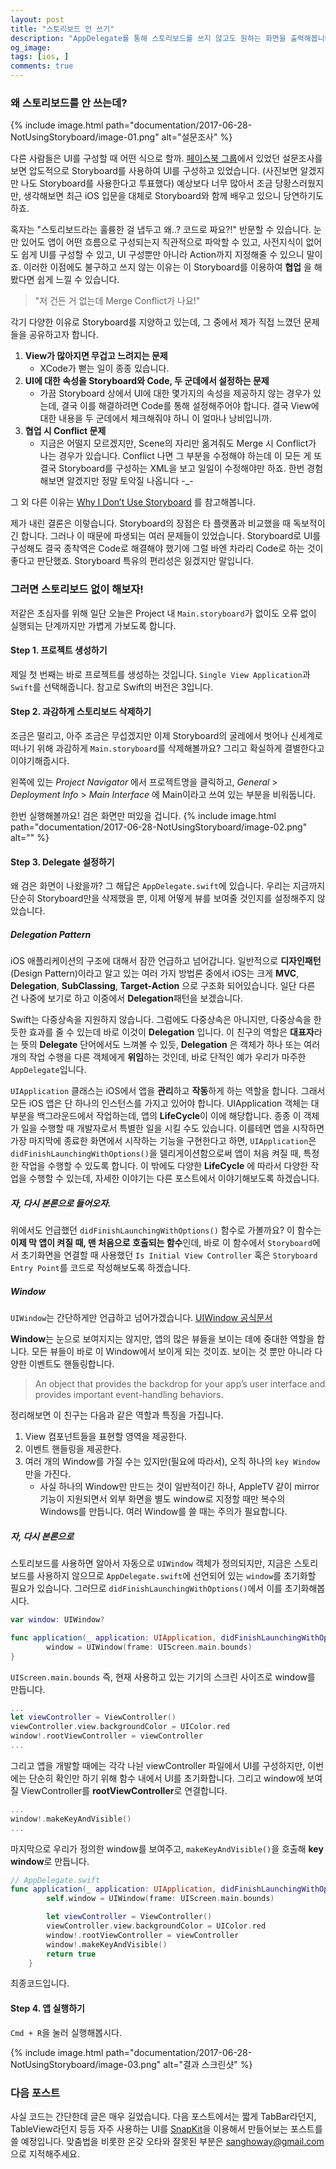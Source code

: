 ```yaml
---
layout: post
title: "스토리보드 안 쓰기"
description: "AppDelegate를 통해 스토리보드를 쓰지 않고도 원하는 화면을 출력해봅니다"
og_image:
tags: [ios, ]
comments: true
---
```

### 왜 스토리보드를 안 쓰는데?
{% include image.html path="documentation/2017-06-28-NotUsingStoryboard/image-01.png" alt="설문조사" %}

다른 사람들은 UI를 구성할 때 어떤 식으로 할까. [페이스북 그룹](https://www.facebook.com/groups/swiftkor/)에서 있었던 설문조사를 보면 압도적으로 Storyboard를 사용하여 UI를 구성하고 있었습니다. (사진보면 알겠지만 나도 Storyboard를 사용한다고 투표했다) 예상보다 너무 많아서 조금 당황스러웠지만, 생각해보면 최근 iOS 입문을 대체로 Storyboard와 함께 배우고 있으니 당연하기도 하죠.

혹자는 "스토리보드라는 훌륭한 걸 냅두고 왜..? 코드로 짜요?!" 반문할 수 있습니다. 눈만 있어도 앱이 어떤 흐름으로 구성되는지 직관적으로 파악할 수 있고, 사전지식이 없어도 쉽게 UI를 구성할 수 있고, UI 구성뿐만 아니라 Action까지 지정해줄 수 있으니 말이죠. 이러한 이점에도 불구하고 쓰지 않는 이유는 이 Storyboard를 이용하여 **협업** 을 해봤다면 쉽게 느낄 수 있습니다.

> "저 건든 거 없는데 Merge Conflict가 나요!"

각기 다양한 이유로 Storyboard를 지양하고 있는데, 그 중에서 제가 직접 느꼈던 문제들을 공유하고자 합니다.

1. **View가 많아지면 무겁고 느려지는 문제**
	- XCode가 뻗는 일이 종종 있습니다.
1. **UI에 대한 속성을 Storyboard와 Code, 두 군데에서 설정하는 문제**
	- 가끔 Storyboard 상에서 UI에 대한 몇가지의 속성을 제공하지 않는 경우가 있는데, 결국 이를 해결하려면 Code를 통해 설정해주어야 합니다. 결국 View에 대한 내용을 두 군데에서 체크해줘야 하니 이 얼마나 낭비입니까.
1. **협업 시 Conflict 문제**
	- 지금은 어떨지 모르겠지만, Scene의 자리만 옮겨줘도 Merge 시 Conflict가 나는 경우가 있습니다. Conflict 나면 그 부분을 수정해야 하는데 이 모든 게 또 결국 Storyboard를 구성하는 XML을 보고 일일이 수정해야만 하죠. 한번 경험해보면 알겠지만 정말 토악질 나옵니다 -_-


그 외 다른 이유는 [Why I Don’t Use Storyboard](https://blog.bobthedeveloper.io/why-i-dont-use-storyboard-fe14a1a99f58) 를 참고해봅니다.

제가 내린 결론은 이렇습니다. Storyboard의 장점은 타 플랫폼과 비교했을 때 독보적이긴 합니다. 그러나 이 때문에 파생되는 여러 문제들이 있었습니다. Storyboard로 UI를 구성해도 결국 종착역은 Code로 해결해야 했기에 그럴 바엔 차라리 Code로 하는 것이 좋다고 판단했죠. Storyboard 특유의 편리성은 잃겠지만 말입니다.

### 그러면 스토리보드 없이 해보자!
저같은 초심자를 위해 일단 오늘은 Project 내 `Main.storyboard`가 없이도 오류 없이 실행되는 단계까지만 가볍게 가보도록 합니다.

#### Step 1. 프로젝트 생성하기
제일 첫 번째는 바로 프로젝트를 생성하는 것입니다. `Single View Application`과 `Swift`를 선택해줍니다. 참고로 Swift의 버전은 3입니다.

#### Step 2. 과감하게 스토리보드 삭제하기
조금은 떨리고, 아주 조금은 무섭겠지만 이제 Storyboard의 굴레에서 벗어나 신세계로 떠나기 위해 과감하게 `Main.storyboard`를 삭제해볼까요? 그리고 확실하게 결별한다고 이야기해줍시다.

왼쪽에 있는 *Project Navigator* 에서 프로젝트명을 클릭하고, *General* > *Deployment Info* > *Main Interface* 에 Main이라고 쓰여 있는 부분을 비워둡니다.

한번 실행해볼까요! 검은 화면만 떠있을 겁니다.
{% include image.html path="documentation/2017-06-28-NotUsingStoryboard/image-02.png" alt="" %}

#### Step 3. Delegate 설정하기
왜 검은 화면이 나왔을까? 그 해답은 `AppDelegate.swift`에 있습니다. 우리는 지금까지 단순히 Storyboard만을 삭제했을 뿐, 이제 어떻게 뷰를 보여줄 것인지를 설정해주지 않았습니다.

##### Delegation Pattern
iOS 애플리케이션의 구조에 대해서 잠깐 언급하고 넘어갑니다. 일반적으로 **디자인패턴**(Design Pattern)이라고 알고 있는 여러 가지 방법론 중에서 iOS는 크게 **MVC**, **Delegation**, **SubClassing**, **Target-Action** 으로 구조화 되어있습니다. 일단 다른 건 나중에 보기로 하고 이중에서 **Delegation**패턴을 보겠습니다.

Swift는 다중상속을 지원하지 않습니다. 그럼에도 다중상속은 아니지만, 다중상속을 한 듯한 효과를 줄 수 있는데 바로 이것이 **Delegation** 입니다.
이 친구의 역할은 **대표자**라는 뜻의 **Delegate** 단어에서도 느껴볼 수 있듯, **Delegation** 은 객체가 하나 또는 여러 개의 작업 수행을 다른 객체에게 **위임**하는 것인데, 바로 단적인 예가 우리가 마주한 `AppDelegate`입니다.

`UIApplication` 클래스는 iOS에서 앱을 **관리**하고 **작동**하게 하는 역할을 합니다. 그래서 모든 iOS 앱은 단 하나의 인스턴스를 가지고 있어야 합니다. UIApplication 객체는 대부분을 백그라운드에서 작업하는데, 앱의 **LifeCycle**이 이에 해당합니다. 종종 이 객체가 일을 수행할 때 개발자로서 특별한 일을 시킬 수도 있습니다. 이를테면 앱을 시작하면 가장 마지막에 종료한 화면에서 시작하는 기능을 구현한다고 하면, `UIApplication`은 `didFinishLaunchingWithOptions()`을 델리게이션함으로써 앱이 처음 켜질 때, 특정한 작업을 수행할 수 있도록 합니다. 이 밖에도 다양한 **LifeCycle** 에 따라서 다양한 작업을 수행할 수 있는데, 자세한 이야기는 다른 포스트에서 이야기해보도록 하겠습니다.


##### 자, 다시 본론으로 들어오자.
위에서도 언급했던 `didFinishLaunchingWithOptions()` 함수로 가볼까요? 이 함수는 **이제 막 앱이 켜질 때, 맨 처음으로 호출되는 함수**인데, 바로 이 함수에서 `Storyboard`에서 초기화면을 연결할 때 사용했던 `Is Initial View Controller` 혹은 `Storyboard Entry Point`를 코드로 작성해보도록 하겠습니다.

##### Window
`UIWindow`는 간단하게만 언급하고 넘어가겠습니다. [UIWindow 공식문서](https://developer.apple.com/documentation/uikit/uiwindow)

**Window**는 눈으로 보여지지는 않지만, 앱의 많은 뷰들을 보이는 데에 중대한 역할을 합니다. 모든 뷰들이 바로 이 Window에서 보이게 되는 것이죠. 보이는 것 뿐만 아니라 다양한 이벤트도 핸들링합니다.

> An object that provides the backdrop for your app’s user interface and provides important event-handling behaviors.

정리해보면 이 친구는 다음과 같은 역할과 특징을 가집니다.

1. View 컴포넌트들을 표현할 영역을 제공한다.
2. 이벤트 핸들링을 제공한다.
2. 여러 개의 Window를 가질 수는 있지만(필요에 따라서), 오직 하나의 `key Window`만을 가진다.
	- 사실 하나의 Window만 만드는 것이 일반적이긴 하나, AppleTV 같이 mirror 기능이 지원되면서 외부 화면을 별도 window로 지정할 때만 복수의 Windows를 만듭니다. 여러 Window를 쓸 때는 주의가 필요합니다.

##### 자, 다시 본론으로
스토리보드를 사용하면 알아서 자동으로 `UIWindow` 객체가 정의되지만, 지금은 스토리보드를 사용하지 않으므로 `AppDelegate.swift`에 선언되어 있는 `window`를 초기화할 필요가 있습니다. 그러므로  `didFinishLaunchingWithOptions()`에서 이를 초기화해봅시다.

```swift
var window: UIWindow?

func application(_ application: UIApplication, didFinishLaunchingWithOptions launchOptions: [UIApplicationLaunchOptionsKey: Any]?) -> Bool {
        window = UIWindow(frame: UIScreen.main.bounds)
}
```
`UIScreen.main.bounds` 즉, 현재 사용하고 있는 기기의 스크린 사이즈로 window를 만듭니다.


```swift
...
let viewController = ViewController()
viewController.view.backgroundColor = UIColor.red
window!.rootViewController = viewController
...
```
그리고 앱을 개발할 때에는 각각 나뉜 viewController 파일에서 UI를 구성하지만, 이번에는 단순히 확인만 하기 위해 함수 내에서 UI를 초기화합니다. 그리고 window에 보여질 ViewController를 **rootViewController**로 연결합니다.


```swift
...
window!.makeKeyAndVisible()
...
```
마지막으로 우리가 정의한 window를 보여주고, `makeKeyAndVisible()`을 호출해 **key window**로 만듭니다.


```swift
// AppDelegate.swift
func application(_ application: UIApplication, didFinishLaunchingWithOptions launchOptions: [UIApplicationLaunchOptionsKey: Any]?) -> Bool {
        self.window = UIWindow(frame: UIScreen.main.bounds)

        let viewController = ViewController()
        viewController.view.backgroundColor = UIColor.red
        window!.rootViewController = viewController
        window!.makeKeyAndVisible()
        return true
    }
```
최종코드입니다.

#### Step 4. 앱 실행하기
`Cmd + R`을 눌러 실행해봅시다.

{% include image.html path="documentation/2017-06-28-NotUsingStoryboard/image-03.png" alt="결과 스크린샷" %}

### 다음 포스트
사실 코드는 간단한데 글은 매우 길었습니다. 다음 포스트에서는 짧게 TabBar라던지, TableView라던지 등등 자주 사용하는 UI를 [SnapKit](https://snapkit.io/)을 이용해서 만들어보는 포스트를 쓸 예정입니다. 맞춤법을 비롯한 온갖 오타와 잘못된 부분은 [sanghoway@gmail.com](sanghoway@gmail.com) 으로 지적해주세요.
